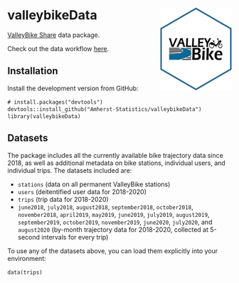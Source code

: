 # valleybikeData <img src="man/figures/logo.png" title="logo created with hexSticker" width="160px" align="right"/>

[ValleyBike Share](https://www.valleybike.org/) data package. 

Check out the data workflow [here](https://amherst-statistics.github.io/valleybike/).

## Installation

Install the development version from GitHub:

```{r}
# install.packages("devtools")
devtools::install_github("Amherst-Statistics/valleybikeData")
library(valleybikeData)
```

## Datasets

The package includes all the currently available bike trajectory data since 2018, as well as additional metadata on bike stations, individual users, and individual trips. The datasets included are:

- `stations` (data on all permanent ValleyBike stations)
- `users` (deitentified user data for 2018-2020)
- `trips` (trip data for 2018-2020)
- `june2018`, `july2018`, `august2018`, `september2018`, `october2018`, `november2018`, `april2019`, `may2019`, `june2019`, `july2019`, `august2019`, `september2019`, `october2019`, `november2019`, `june2020`, `july2020`, and `august2020` (by-month trajectory data for 2018-2020, collected at 5-second intervals for every trip)

To use any of the datasets above, you can load them explicitly into your environment:

```{r}
data(trips)
```
